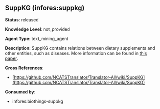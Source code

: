 [//]: # (DO NOT MANUALLY EDIT THIS FILE. IT IS GENERATED FROM A TEMPLATE.)

## SuppKG (infores:suppkg)

**Status**: released
  
**Knowledge Level**: not_provided
  
**Agent Type**: text_mining_agent

**Description**: SuppKG contains relations between dietary supplements and other entities, such as diseases.  More information can be found in [this paper](https://doi.org/10.1016/j.jbi.2022.104120).

**Cross References**:

- [https://github.com/NCATSTranslator/Translator-All/wiki/SuppKG](https://github.com/NCATSTranslator/Translator-All/wiki/SuppKG)


**Consumed by**:

- infores:biothings-suppkg